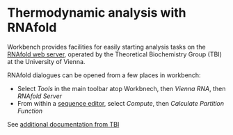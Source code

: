 Thermodynamic analysis with RNAfold
===================================

Workbench provides facilities for easily starting analysis tasks on the [RNAfold web server](http://rna.tbi.univie.ac.at/cgi-bin/RNAfold.cgi), operated by the Theoretical Biochemistry Group (TBI) at the University of Vienna. 

RNAfold dialogues can be opened from a few places in workbench:

-	Select *Tools* in the main toolbar atop Workbnech, then *Vienna RNA*, then *RNAfold Server*
-	From within a [sequence editor](sequence-editor), select *Compute*, then *Calculate Partition Function*

See [additional documentation from TBI](http://rna.tbi.univie.ac.at/help.html)
